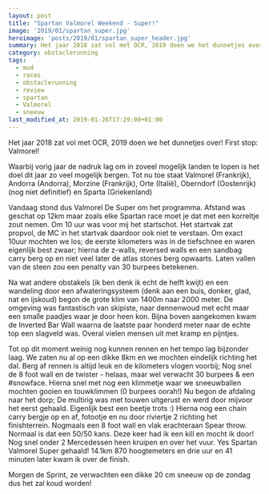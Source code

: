 ```yaml
---
layout: post
title: "Spartan Valmorel Weekend - Super!"
image: '2019/01/spartan_super.jpg'
heroimage: 'posts/2019/01/spartan_super_header.jpg'
summary: Het jaar 2018 zat vol met OCR, 2019 doen we het dunnetjes over! First stop Valmorel!
category: obstaclerunning
tags:
  - mud
  - races
  - obstaclerunning
  - review
  - spartan
  - Valmorel
  - sneeuw
last_modified_at: 2019-01-26T17:29:00+01:00
---
```

Het jaar 2018 zat vol met OCR, 2019 doen we het dunnetjes over! First stop: Valmorel!

Waarbij vorig jaar de nadruk lag om in zoveel mogelijk landen te lopen is het doel dit jaar zo veel mogelijk bergen. Tot nu toe staat Valmorel (Frankrijk), Andorra (Andorra), Morzine (Frankrijk), Orte (Italië), Oberndorf (Oostenrijk) (nog niet definitief) en Sparta (Griekenland) 

Vandaag stond dus Valmorel De Super om het programma. Afstand was geschat op 12km maar zoals elke Spartan race moet je dat met een korreltje zout nemen. Om 10 uur was voor mij het startschot. Het startvak zat propvol, de MC in het startvak daardoor ook niet te verstaan. Om exact 10uur mochten we los; de eerste kilometers was in de tiefschnee en waren eigenlijk best zwaar; hierna de z-walls, reversed walls en  een sandbag carry berg op en niet veel later de atlas stones berg opwaarts. Laten vallen van de steen zou een penalty van 30 burpees betekenen.

Na wat andere obstakels (ik ben denk ik echt de helft kwijt) en een wandeling door een afwateringsysteem (denk aan een buis, donker, glad, nat en ijskoud) begon de grote klim van 1400m naar 2000 meter. De omgeving was fantastisch van skipiste, naar dennenwoud met echt maar een smalle paadjes waar je door heen kon. Bijna boven aangekomen kwam de Inverted Bar Wall waarna de laatste paar honderd meter naar de echte top een slagveld was. Overal vielen mensen uit met kramp en pijntjes.

Tot op dit moment weinig nog kunnen rennen en het tempo lag bijzonder laag. We zaten nu al op een dikke 8km en we mochten eindelijk richting het dal. Berg af rennen is altijd leuk en de kilometers vlogen voorbij; Nog snel de 8 foot wall en de twister - helaas, maar wel verwacht 30 burpees & een #snowface. Hierna snel met nog een klimmetje waar we sneeuwballen mochten gooien en touwklimmen (0 burpees oorah!) Nu begon de afdaling naar het dorp; De multirig was met touwen uitgerust en werd door mijvoor het eerst gehaald. Eigenlijk best een beetje trots :) Hierna nog een chain carry bergje op en af, fotootje en nu door riviertje 2 richting het finishterrein. Nogmaals een 8 foot wall en vlak erachteraan Spear throw. Normaal is dat een 50/50 kans. Deze keer had ik een kill en mocht ik door! Nog snel onder 2 Mercedessen heen kruipen en over het vuur. Yes Spartan Valmorel Super gehaald! 14.1km 870 hoogtemeters en drie uur en 41 minuten later kwam ik over de finish.

Morgen de Sprint, ze verwachten een dikke 20 cm sneeuw op de zondag dus het zal koud worden!